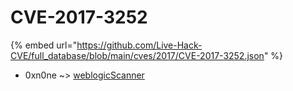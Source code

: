 # CVE-2017-3252
{% embed url="https://github.com/Live-Hack-CVE/full_database/blob/main/cves/2017/CVE-2017-3252.json" %}

* 0xn0ne ~> [weblogicScanner](https://www.alice-snow.ru/2017/database/cve-2017-3252/weblogicscanner-0xn0ne)
